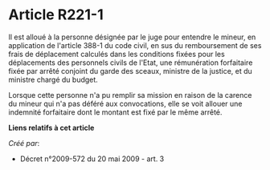# Article R221-1

Il est alloué à la personne désignée par le juge pour entendre le mineur, en application de l'article 388-1 du code civil, en
sus du remboursement de ses frais de déplacement calculés dans les conditions fixées pour les déplacements des personnels
civils de l'Etat, une rémunération forfaitaire fixée par arrêté conjoint du garde des sceaux, ministre de la justice, et du
ministre chargé du budget. 

Lorsque cette personne n'a pu remplir sa mission en raison de la carence du mineur qui n'a pas déféré aux convocations, elle
se voit allouer une indemnité forfaitaire dont le montant est fixé par le même arrêté.

**Liens relatifs à cet article**

_Créé par_:

  - Décret n°2009-572 du 20 mai 2009 - art. 3
